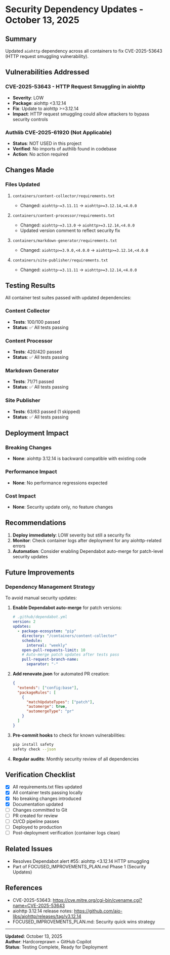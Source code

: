 # Security Dependency Updates - October 13, 2025

## Summary
Updated `aiohttp` dependency across all containers to fix CVE-2025-53643 (HTTP request smuggling vulnerability).

## Vulnerabilities Addressed

### CVE-2025-53643 - HTTP Request Smuggling in aiohttp
- **Severity**: LOW
- **Package**: aiohttp <3.12.14
- **Fix**: Update to aiohttp >=3.12.14
- **Impact**: HTTP request smuggling could allow attackers to bypass security controls

### Authlib CVE-2025-61920 (Not Applicable)
- **Status**: NOT USED in this project
- **Verified**: No imports of authlib found in codebase
- **Action**: No action required

## Changes Made

### Files Updated
1. `containers/content-collector/requirements.txt`
   - Changed: `aiohttp~=3.11.11` → `aiohttp>=3.12.14,<4.0.0`

2. `containers/content-processor/requirements.txt`
   - Changed: `aiohttp~=3.13.0` → `aiohttp>=3.12.14,<4.0.0`
   - Updated version comment to reflect security fix

3. `containers/markdown-generator/requirements.txt`
   - Changed: `aiohttp>=3.9.0,<4.0.0` → `aiohttp>=3.12.14,<4.0.0`

4. `containers/site-publisher/requirements.txt`
   - Changed: `aiohttp~=3.11.11` → `aiohttp>=3.12.14,<4.0.0`

## Testing Results

All container test suites passed with updated dependencies:

### Content Collector
- **Tests**: 100/100 passed
- **Status**: ✅ All tests passing

### Content Processor  
- **Tests**: 420/420 passed
- **Status**: ✅ All tests passing

### Markdown Generator
- **Tests**: 71/71 passed
- **Status**: ✅ All tests passing

### Site Publisher
- **Tests**: 63/63 passed (1 skipped)
- **Status**: ✅ All tests passing

## Deployment Impact

### Breaking Changes
- **None**: aiohttp 3.12.14 is backward compatible with existing code

### Performance Impact
- **None**: No performance regressions expected

### Cost Impact
- **None**: Security update only, no feature changes

## Recommendations

1. **Deploy immediately**: LOW severity but still a security fix
2. **Monitor**: Check container logs after deployment for any aiohttp-related errors
3. **Automation**: Consider enabling Dependabot auto-merge for patch-level security updates

## Future Improvements

### Dependency Management Strategy
To avoid manual security updates:

1. **Enable Dependabot auto-merge** for patch versions:
   ```yaml
   # .github/dependabot.yml
   version: 2
   updates:
     - package-ecosystem: "pip"
       directory: "/containers/content-collector"
       schedule:
         interval: "weekly"
       open-pull-requests-limit: 10
       # Auto-merge patch updates after tests pass
       pull-request-branch-name:
         separator: "-"
   ```

2. **Add renovate.json** for automated PR creation:
   ```json
   {
     "extends": ["config:base"],
     "packageRules": [
       {
         "matchUpdateTypes": ["patch"],
         "automerge": true,
         "automergeType": "pr"
       }
     ]
   }
   ```

3. **Pre-commit hooks** to check for known vulnerabilities:
   ```bash
   pip install safety
   safety check --json
   ```

4. **Regular audits**: Monthly security review of all dependencies

## Verification Checklist

- [x] All requirements.txt files updated
- [x] All container tests passing locally
- [x] No breaking changes introduced
- [x] Documentation updated
- [ ] Changes committed to Git
- [ ] PR created for review
- [ ] CI/CD pipeline passes
- [ ] Deployed to production
- [ ] Post-deployment verification (container logs clean)

## Related Issues

- Resolves Dependabot alert #55: aiohttp <3.12.14 HTTP smuggling
- Part of FOCUSED_IMPROVEMENTS_PLAN.md Phase 1 (Security Updates)

## References

- CVE-2025-53643: https://cve.mitre.org/cgi-bin/cvename.cgi?name=CVE-2025-53643
- aiohttp 3.12.14 release notes: https://github.com/aio-libs/aiohttp/releases/tag/v3.12.14
- FOCUSED_IMPROVEMENTS_PLAN.md: Security quick wins strategy

---

**Updated**: October 13, 2025  
**Author**: Hardcoreprawn + GitHub Copilot  
**Status**: Testing Complete, Ready for Deployment
